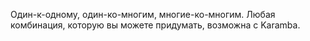 Один-к-одному, один-ко-многим, многие-ко-многим. Любая комбинация, которую вы можете придумать, 
возможна с Karamba.
